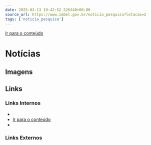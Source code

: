 ```yaml
---
date: 2025-03-13 19:42:52.526340+00:00
source_url: https://www.imbel.gov.br/noticia_pesquisa?lotacao=2
tags: ['noticia_pesquisa']
---
```


[](https://www.imbel.gov.br/noticia_pesquisa?lotacao=2)
[Ir para o conteúdo](https://www.imbel.gov.br/noticia_pesquisa?lotacao=2#conteudo)
#  Notícias 
[ ](https://www.imbel.gov.br/noticia_pesquisa?lotacao=2#home)


## Imagens



## Links

### Links Internos

- [](https://www.imbel.gov.br/noticia_pesquisa?lotacao=2)
- [Ir para o conteúdo](https://www.imbel.gov.br/noticia_pesquisa?lotacao=2#conteudo)
- [](https://www.imbel.gov.br/noticia_pesquisa?lotacao=2#home)

### Links Externos



